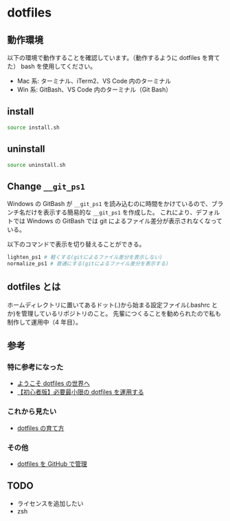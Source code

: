 # dotfiles

## 動作環境

以下の環境で動作することを確認しています。（動作するように dotfiles を育てた）
bash を使用してください。

- Mac 系: ターミナル、iTerm2、VS Code 内のターミナル
- Win 系: GitBash、VS Code 内のターミナル（Git Bash）

## install

```bash
source install.sh
```

## uninstall

```bash
source uninstall.sh
```

## Change `__git_ps1`

Windows の GitBash が `__git_ps1` を読み込むのに時間をかけているので、ブランチ名だけを表示する簡易的な `__git_ps1` を作成した。
これにより、デフォルトでは Windows の GitBash では git によるファイル差分が表示されなくなっている。

以下のコマンドで表示を切り替えることができる。

```bash
lighten_ps1 # 軽くする(gitによるファイル差分を表示しない)
normalize_ps1 # 普通にする(gitによるファイル差分を表示する)
```

## dotfiles とは

ホームディレクトリに置いてあるドット(.)から始まる設定ファイル(.bashrc とか)を管理しているリポジトリのこと。
先輩につくることを勧められたので私も制作して運用中（4 年目）。

## 参考

### 特に参考になった

- [ようこそ dotfiles の世界へ](https://qiita.com/yutkat/items/c6c7584d9795799ee164)
- [【初心者版】必要最小限の dotfiles を運用する](https://qiita.com/ganyariya/items/d9adffc6535dfca6784b)

### これから見たい

- [dotfiles の育て方](https://qiita.com/reireias/items/b33b5c824a56dc89e1f7)

### その他

- [dotfiles を GitHub で管理](https://qiita.com/okamos/items/7f5461814e8ed8916870)

## TODO

- ライセンスを追加したい
- zsh
  <!-- TODO bash_profile や bashrc を環境(PC)ごとに変えられるようにする -->
  <!-- TODO 勝手なpushを抑制する -->
